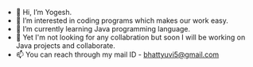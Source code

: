 - 👋 Hi, I’m Yogesh.
- 👀 I’m interested in coding programs which makes our work easy.
- 🌱 I’m currently learning Java programming language.
- 💞️ Yet I'm not looking for any collabration but soon I will be working on Java projects and collaborate.
- 📫 You can reach through my mail ID - bhattyuvi5@gmail.com

<!---
ykb5/ykb5 is a ✨ special ✨ repository because its `README.md` (this file) appears on your GitHub profile.
You can click the Preview link to take a look at your changes.
--->
